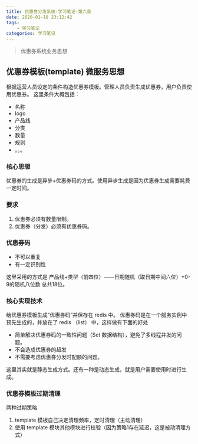 ```yaml
---
title: 优惠券分发系统-学习笔记-第六章
date: 2020-01-18 23:12:42
tags:
    - 学习笔记
categories: 学习笔记
---
```

> 优惠券系统业务思想

## 优惠券模板(template) 微服务思想

根据运营人员设定的条件构造优惠券模板。管理人员负责生成优惠券，用户负责使用优惠券。
这里条件大概包括：

- 名称
- logo
- 产品线
- 分类
- 数量
- 规则
- 。。。

### 核心思想

优惠券的生成是异步+优惠券码的方式。使用异步生成是因为优惠券生成需要耗费一定时间。

### 要求

1. 优惠券必须有数量限制。
1. 优惠券（分发）必须有优惠券码。

### 优惠券码

- 不可以重复
- 有一定识别性

这里采用的方式是
产品线+类型（前四位）——日期随机（取日期中间六位）+0-9的随机八位数
总共18位。

### 核心实现技术

给优惠券模板生成“优惠券码”并保存在 redis 中。
优惠券码是在一个服务实例中预先生成的，并放在了 redis （list） 中，这样做有下面的好处

- 简单解决优惠券码的一致性问题（Set 数据结构），避免了多线程并发的问题。
- 不会造成优惠券的超发
- 不需要考虑优惠券分发时配额的问题。

这里其实就是静态生成方式。还有一种是动态生成，就是用户需要使用时进行生成。

### 优惠券模板过期清理

两种过期策略

1. template 模板自己决定清理频率，定时清理（主动清理）
1. 使用 template 模块其他模块进行校验（因为策略1存在延迟，这是被动清理方式）

